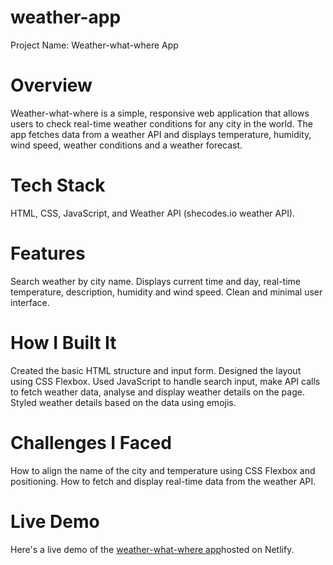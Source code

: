 # weather-app

Project Name: Weather-what-where App

# Overview

Weather-what-where is a simple, responsive web application that allows users to check
real-time weather conditions for any city in the world. The app fetches data from a weather
API and displays temperature, humidity, wind speed, weather conditions and a weather forecast.

# Tech Stack

HTML, CSS, JavaScript, and Weather API (shecodes.io weather API).

# Features

Search weather by city name.
Displays current time and day, real-time temperature, description, humidity and wind speed.
Clean and minimal user interface.

# How I Built It

Created the basic HTML structure and input form.
Designed the layout using CSS Flexbox.
Used JavaScript to handle search input, make API calls to fetch weather data, analyse and display
weather details on the page.
Styled weather details based on the data using emojis.

# Challenges I Faced

How to align the name of the city and temperature using CSS Flexbox and positioning.
How to fetch and display real-time data from the weather API.

# Live Demo

Here's a live demo of the <a href="https://weatherwhatwhere.netlify.app/">
weather-what-where app</a>hosted on Netlify.
